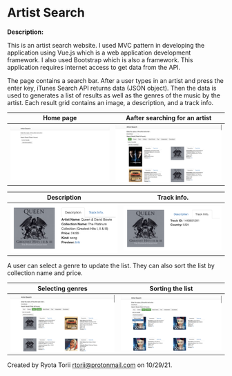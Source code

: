 # Artist Search

**Description:**

This is an artist search website. I used MVC pattern in developing the application using Vue.js which is a web application development framework. I also used Bootstrap which is also a framework. This application requires internet access to get data from the API.

The page contains a search bar. After a user types in an artist and press the enter key, iTunes Search API returns data (JSON object). Then the data is used to generates a list of results as well as the genres of the music by the artist. Each result grid contains an image, a description, and a track info. 



| Home page |Aafter searching for an artist |
| ------ | ------ |
|<img src="photos_for_README/1_home_page.png" width="470"/>|<img src="photos_for_README/2.png" width="470"/>|

| Description | Track info. |
| ------ | ------ |
|<img src="photos_for_README/3_tab1.png" width="470"/>|<img src="photos_for_README/3_tab2.png" width="470"/>|

A user can select a genre to update the list. They can also sort the list by collection name and price.

| Selecting genres | Sorting the list |
| ------ | ------ |
|<img src="photos_for_README/4_genre.png" width="470"/>|<img src="photos_for_README/5_sorting.png" width="470"/>|


Created by Ryota Torii <rtorii@protonmail.com> on 10/29/21.
